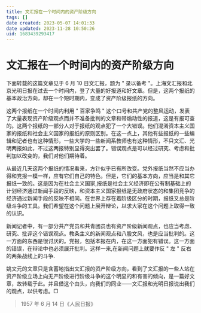 ```yaml
---
title: 文汇报在一个时间内的资产阶级方向
tags: []
date created: 2023-05-07 14:01:33
date updated: 2023-11-28 10:50:26
uid: 1683439293417
---
```


# 文汇报在一个时间内的资产阶级方向

下面转载的这篇文章见于 6 月 10 日文汇报，题为 " 录以备考 "。上海文汇报和北京光明日报在过去一个时间内，登了大量的好报道和好文章。但是，这两个报纸的基本政治方向，却在一个短时期内，变成了资产阶级报纸的方向。

这两个报纸在一个时间内利用 " 百家争鸣 " 这个口号和共产党的整风运动，发表了大量表现资产阶级观点而并不准备批判的文章和带煽动性的报道，这是有报可查的。这两个报纸的一部分人对于报纸的观点犯了一个大错误。他们混淆资本主义国家的报纸和社会主义国家的报纸的原则区别。在这一点上，其他有些报纸的一些编辑和记者也有这种情形，一些大学的一些新闻系教师也有这种情形，不只文汇、光明两报如此，不过这两报特别显得突出罢了。错误观点是可以经过研究、考虑和批判加以改变的，我们对他们期待着。

从最近几天这两个报纸的情况看来，方针似乎已有所改变。党外报纸当然不应当办得和党报一模一样，应有它们自己的特色。但是，它们的基本方向，应当是和其它报纸一致的。这是因为在社会主义国家,报纸是社会主义经济即在公有制基础上的计划经济通过新闻手段的反映，和资本主义国家报纸是无政府状态的和集团竞争的经济通过新闻手段的反映不相同。在世界上存在着阶级区分的时期，报纸又总是阶级斗争的工具。我们希望在这个问题上展开辩论，以求大家在这个问题上取得一致的认识。

新闻记者中，有一部分共产党员和共青团员也有资产阶级新闻观点，也应当考虑、研究、批评这个错误观点。教条主义的新闻观点和八股文风，也是应当批判的。这一方面的东西是很讨厌的。党报，包括本报在内，在这一方面犯有错误。这一方面的错误，在辩论中也必须展开批判。这样一来,在新闻问题上就要作反 " 左 " 反右的两条战线上的斗争.

姚文元的文章只是含蓄地指出文汇报的资产阶级方向，看到了文汇报的一些人站在资产阶级立场上向无产阶级进行阶级斗争的这个明显的和有害的倾向，是一篇好文章，故转载于此。并且借这个由头，向我们的同业——文汇报和光明日报说出我们的观点，以供考虑。□

> 1957 年 6 月 14 日《人民日报》
